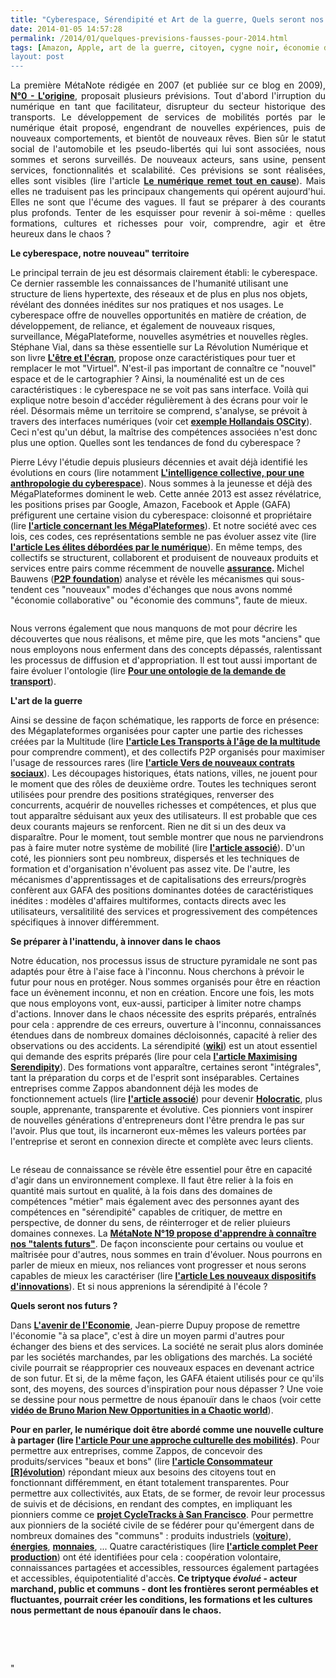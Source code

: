 ```yaml
---
title: "Cyberespace, Sérendipité et Art de la guerre, Quels seront nos futurs ?"
date: 2014-01-05 14:57:28
permalink: /2014/01/quelques-previsions-fausses-pour-2014.html
tags: [Amazon, Apple, art de la guerre, citoyen, cygne noir, économie de l'expérience, économie fonctionnalité, google, holoptisme, innovation, intelligence collective, open innovation]
layout: post
---
```


<p style="text-align: justify">La première MétaNote rédigée en 2007 (et publiée sur ce blog en 2009), <a href="https://gabrielplassat.github.io/transportsdufutur/2009/11/le-passage-de-lobjet-vehicule-aux-services-de-mobilite-une-chance.html" target="_blank"><strong>N°0 - L'origine</strong></a>, proposait plusieurs prévisions. Tout d'abord l'irruption du numérique en tant que facilitateur, disrupteur du secteur historique des transports. Le développement de services de mobilités portés par le numérique était proposé, engendrant de nouvelles expériences, puis de nouveaux comportements, et bientôt de nouveaux rêves. Bien sûr le statut social de l'automobile et les pseudo-libertés qui lui sont associées, nous sommes et serons surveillés. De nouveaux acteurs, sans usine, pensent services, fonctionnalités et scalabilité. Ces prévisions se sont réalisées, elles sont visibles (lire l'article <a href="http://www.ionis-group.com/actualites/gilles-babinet" target="_blank"><strong>Le numérique remet tout en cause</strong></a>). Mais elles ne traduisent pas les principaux changements qui opérent aujourd'hui. Elles ne sont que l'écume des vagues. Il faut se préparer à des courants plus profonds. Tenter de les esquisser pour revenir à soi-même : quelles formations, cultures et richesses pour voir, comprendre, agir et être heureux dans le chaos ?</p> <p style="text-align: justify"></p>  <!--more-->  <p style="text-align: justify"><strong>Le cyberespace, notre nouveau" territoire</strong></p> <p style=""text-align: justify"">Le principal terrain de jeu est désormais clairement établi: le cyberespace. Ce dernier rassemble les connaissances de l'humanité utilisant une structure de liens hypertexte, des réseaux et de plus en plus nos objets, révélant des données inédites sur nos pratiques et nos usages. Le cyberespace offre de nouvelles opportunités en matière de création, de développement, de reliance, et également de nouveaux risques, surveillance, MégaPlateforme, nouvelles asymétries et nouvelles règles. Stéphane Vial, dans sa thèse essentielle sur La Révolution Numérique et son livre <a href="https://gabrielplassat.github.io/transportsdufutur/2013/09/la-these-de-stephane-vial-rassemble-des-points-essentiels-a-connaitre-concernant-la-revolution-numerique-la-metanote.html"" target=""_blank""><strong>L'être et l'écran</strong></a>, propose onze caractéristiques pour tuer et remplacer le mot "Virtuel". N'est-il pas important de connaître ce "nouvel" espace et de le cartographier ? Ainsi, la nouménalité est un de ces caractéristiques : le cyberespace ne se voit pas sans interface. Voilà qui explique notre besoin d'accéder régulièrement à des écrans pour voir le réel. Désormais même un territoire se comprend, s'analyse, se prévoit à travers des interfaces numériques (voir cet <a href=""http://oscity.nl/story/?theme=commons&center=574059,6838129&zoom=9"" target=""_blank""><strong>exemple Hollandais OSCity</strong></a>). Ceci n'est qu'un début, la maîtrise des compétences associées n'est donc plus une option. Quelles sont les tendances de fond du cyberespace ?</p> <p style=""text-align: justify"">Pierre Lévy l'étudie depuis plusieurs décennies et avait déjà identifié les évolutions en cours (lire notamment <a href=""http://www.amazon.fr/LIntelligence-collective-Pour-anthropologie-cyberspace/dp/2707126934"" target=""_blank""><strong>L'intelligence collective, pour une anthropologie du cyberespace</strong></a>). Nous sommes à la jeunesse et déjà des MégaPlateformes dominent le web. Cette année 2013 est assez révélatrice, les positions prises par Google, Amazon, Facebook et Apple (GAFA) préfigurent une certaine vision du cyberespace: cloisonné et propriétaire (lire <a href=""http://www.buzzfeed.com/jwherrman/the-year-the-platforms-ruled-the-internet"" target=""_blank""><strong>l'article concernant les MégaPlateformes</strong></a>). Et notre société avec ces lois, ces codes, ces représentations semble ne pas évoluer assez vite (lire <a href=""http://www.lemonde.fr/technologies/article/2013/12/26/les-elites-debordees-par-le-numerique_4340397_651865.html"" target=""_blank""><strong>l'article Les élites débordées par le numérique</strong></a>). En même temps, des collectifs se structurent, collaborent et produisent de nouveaux produits et services entre pairs comme récemment de nouvelle <strong><a href=""http://www.fastcoexist.com/3021024/a-social-network-for-insurance-that-cuts-costs-and-reduces-fraud"" target=""_blank"">assurance</a>. </strong>Michel Bauwens (<a href=""http://p2pfoundation.net/"" target=""_blank""><strong>P2P foundation</strong></a>) analyse et révèle les mécanismes qui sous-tendent ces "nouveaux" modes d'échanges que nous avons nommé "économie collaborative" ou "économie des communs", faute de mieux.</p> <p style=""text-align: justify""><a class=""asset-img-link"" href="https://gabrielplassat.github.io/transportsdufutur/wp-content/uploads/sites/6/old/6a0120a66d2ad4970b01a3fbb48742970b-pi.jpg""><img alt=""P2PBusinessVisualization1"" border=""0"" class=""asset  asset-image at-xid-6a0120a66d2ad4970b01a3fbb48742970b image-full img-responsive"" src=""/wp-content/uploads/sites/6/old/6a0120a66d2ad4970b01a3fbb48742970b-800wi.jpg"" title=""P2PBusinessVisualization1"" /></a></p> <p style=""text-align: justify"">Nous verrons également que nous manquons de mot pour décrire les découvertes que nous réalisons, et même pire, que les mots "anciens" que nous employons nous enferment dans des concepts dépassés, ralentissant les processus de diffusion et d'appropriation. Il est tout aussi important de faire évoluer l'ontologie (lire <a href="https://gabrielplassat.github.io/transportsdufutur/2013/10/metanote-18-pour-une-ontologie-de-la-demandes-de-transport.html"" target=""_blank""><strong>Pour une ontologie de la demande de transport</strong></a>).</p> <p style=""text-align: justify""><strong>L'art de la guerre</strong></p> <p style=""text-align: justify"">Ainsi se dessine de façon schématique, les rapports de force en présence: des Mégaplateformes organisées pour capter une partie des richesses créées par la Multitude (lire <a href="https://gabrielplassat.github.io/transportsdufutur/2013/02/les-transports-a-lage-de-la-multitude.html"" target=""_blank""><strong>l'article Les Transports à l'âge de la multitude</strong></a> pour comprendre comment), et des collectifs P2P organisés pour maximiser l'usage de ressources rares (lire <a href="https://gabrielplassat.github.io/transportsdufutur/2013/05/inventons-de-nouveaux-contrats-sociaux-entre-les-citoyens-et-la-collectivite-pour-exploiter-nos-53-s.html"" target=""_blank""><strong>l'article Vers de nouveaux contrats sociaux</strong></a>). Les découpages historiques, états nations, villes, ne jouent pour le moment que des rôles de deuxième ordre. Toutes les techniques seront utilisées pour prendre des positions stratégiques, renverser des concurrents, acquérir de nouvelles richesses et compétences, et plus que tout apparaître séduisant aux yeux des utilisateurs. Il est probable que ces deux courants majeurs se renforcent. Rien ne dit si un des deux va disparaître. Pour le moment, tout semble montrer que nous ne parviendrons pas à faire muter notre système de mobilité (lire <a href="https://gabrielplassat.github.io/transportsdufutur/2013/10/nous-echouerons-probablement-a-faire-muter-notre-systeme-de-mobilite.html"" target=""_blank""><strong>l'article associé</strong></a>). D'un coté, les pionniers sont peu nombreux, dispersés et les techniques de formation et d'organisation n'évoluent pas assez vite. De l'autre, les mécanismes d'apprentissages et de capitalisations des erreurs/progrès confèrent aux GAFA des positions dominantes dotées de caractéristiques inédites : modèles d'affaires multiformes, contacts directs avec les utilisateurs, versalitilité des services et progressivement des compétences spécifiques à innover différemment.</p> <p style=""text-align: justify""><strong>Se préparer à l'inattendu, à innover dans le chaos</strong></p> <p style=""text-align: justify"">Notre éducation, nos processus issus de structure pyramidale ne sont pas adaptés pour être à l'aise face à l'inconnu. Nous cherchons à prévoir le futur pour nous en protéger. Nous sommes organisés pour être en réaction face un évènement inconnu, et non en création. Encore une fois, les mots que nous employons vont, eux-aussi, participer à limiter notre champs d'actions. Innover dans le chaos nécessite des esprits préparés, entraînés pour cela : apprendre de ces erreurs, ouverture à l'inconnu, connaissances étendues dans de nombreux domaines décloisonnés, capacité à relier des observations ou des accidents. La sérendipité (<a href=""http://fr.wikipedia.org/wiki/Serendipite"" target=""_blank""><strong>wiki</strong></a>) est un atout essentiel qui demande des esprits préparés (lire pour cela <a href=""http://www.cleanlanguage.co.uk/articles/articles/224/1/Maximising-Serendipity/Page1.html"" target=""_blank""><strong>l'article Maximising Serendipity</strong></a>). Des formations vont apparaître, certaines seront "intégrales", tant la préparation du corps et de l'esprit sont inséparables. Certaines entreprises comme Zappos abandonnent déjà les modes de fonctionnement actuels (lire <a href=""http://qz.com/161210/zappos-is-going-holacratic-no-job-titles-no-managers-no-hierarchy/#/h/37693,1/"" target=""_blank""><strong>l'article associé</strong></a>) pour devenir <a href="https://gabrielplassat.github.io/transportsdufutur/wp-content/uploads/sites/6/2014/01/Holacratie.pdf"" target=""_blank""><strong>Holocratic</strong></a>, plus souple, apprenante, transparente et évolutive. Ces pionniers vont inspirer de nouvelles générations d'entrepreneurs dont l'être prendra le pas sur l'avoir. Plus que tout, ils incarneront eux-mêmes les valeurs portées par l'entreprise et seront en connexion directe et complète avec leurs clients. </p> <p style=""text-align: justify""><a class=""asset-img-link"" href="https://gabrielplassat.github.io/transportsdufutur/wp-content/uploads/sites/6/old/6a0120a66d2ad4970b01a51033b2a3970c-pi.png""><img alt=""Maximising-Serendipity-diagram-v2"" class=""asset  asset-image at-xid-6a0120a66d2ad4970b01a51033b2a3970c"" src=""/wp-content/uploads/sites/6/old/6a0120a66d2ad4970b01a51033b2a3970c-500wi.png"" style=""margin-left: automargin-right: auto"" title=""Maximising-Serendipity-diagram-v2"" /></a></p> <p style=""text-align: justify"">Le réseau de connaissance se révèle être essentiel pour être en capacité d'agir dans un environnement complexe. Il faut être relier à la fois en quantité mais surtout en qualité, à la fois dans des domaines de compétences "métier" mais également avec des personnes ayant des compétences en "sérendipité" capables de critiquer, de mettre en perspective, de donner du sens, de réinterroger et de relier pluieurs domaines connexes. La <a href="https://gabrielplassat.github.io/transportsdufutur/2013/12/quelles-sont-les-evolutions-a-venir-de-nos-structures-familiales-de-nos-communautes-et-donc-de-nous.html"" target=""_blank""><strong>MétaNote N°19 propose d'apprendre à connaître nos "talents futurs"</strong></a>. De façon inconsciente pour certains ou voulue et maîtrisée pour d'autres, nous sommes en train d'évoluer. Nous pourrons en parler de mieux en mieux, nos reliances vont progresser et nous serons capables de mieux les caractériser (lire <a href="https://gabrielplassat.github.io/transportsdufutur/2013/10/les-nouveaux-dispositifs-dinnovations-collectifs.html"" target=""_blank""><strong>l'article Les nouveaux dispositifs d'innovations</strong></a>). Et si nous apprenions la sérendipité à l'école ?</p> <p style=""text-align: justify""><strong>Quels seront nos futurs ?</strong></p> <p style=""text-align: justify"">Dans <a href="https://gabrielplassat.github.io/transportsdufutur/2012/05/les-boites-noires-dans-les-voitures-americaines-projetent-une-nouvelle-fois-les-usa-aux-avant-postes.html"" target=""_blank""><strong>L'avenir de l'Economie</strong></a>, Jean-pierre Dupuy propose de remettre l'économie "à sa place", c'est à dire un moyen parmi d'autres pour échanger des biens et des services. La société ne serait plus alors dominée par les sociétés marchandes, par les obligations des marchés. La société civile pourrait se réapproprier ces nouveaux espaces en devenant actrice de son futur. Et si, de la même façon, les GAFA étaient utilisés pour ce qu'ils sont, des moyens, des sources d'inspiration pour nous dépasser ? Une voie se dessine pour nous permettre de nous épanouïr dans le chaos (voir cette <a href=""http://brunomarion.com/new-opportunities/"" target=""_blank""><strong>vidéo de Bruno Marion New Opportunities in a Chaotic world</strong></a>).</p> <p style=""text-align: justify""><strong>Pour en parler, le numérique doit être abordé comme une nouvelle culture à partager (lire <a href="https://gabrielplassat.github.io/transportsdufutur/2012/12/pour-une-approche-culturelle-des-mobilites-numeriques.html"" target=""_blank"">l'article Pour une approche culturelle des mobilités</a>)</strong>. Pour permettre aux entreprises, comme Zappos, de concevoir des produits/services "beaux et bons" (lire <a href="https://gabrielplassat.github.io/transportsdufutur/2011/10/le-consommateur-du-futur-revolution.html"" target=""_blank""><strong>l'article Consommateur [R]évolution</strong></a>) répondant mieux aux besoins des citoyens tout en fonctionnant différemment, en étant totalement transparentes. Pour permettre aux collectivités, aux Etats, de se former, de revoir leur processus de suivis et de décisions, en rendant des comptes, en impliquant les pionniers comme ce <a href=""http://www.sfcta.org/modeling-and-travel-forecasting/cycletracks-iphone-and-android"" target=""_blank""><strong>projet CycleTracks à San Francisco</strong></a>. Pour permettre aux pionniers de la société civile de se fédérer pour qu'émergent dans de nombreux domaines des "communs" : produits industriels (<a href=""http://p2pfoundation.net/Category:Transportation"" target=""_blank""><strong>voiture</strong></a>), <a href=""http://p2pfoundation.net/Category:Energy"" target=""_blank""><strong>énergies</strong></a>, <a href=""http://p2pfoundation.net/Category:Money"" target=""_blank""><strong>monnaies</strong></a>, ... Quatre caractéristiques (lire <a href=""http://p2pfoundation.net/Peer_Production"" target=""_blank""><strong>l'article complet Peer production</strong></a>) ont été identifiées pour cela : coopération volontaire, connaissances partagées et accessibles, ressources également partagées et accessibles, équipotentialité d'accès.<strong> Ce triptyque <em>évolué</em> - acteur marchand, public et communs - dont les frontières seront perméables et fluctuantes, pourrait créer les conditions, les formations et les cultures nous permettant de nous épanouïr dans le chaos.</strong></p> <p style=""text-align: justify""> </p> <p style=""text-align: justify""> </p>"
